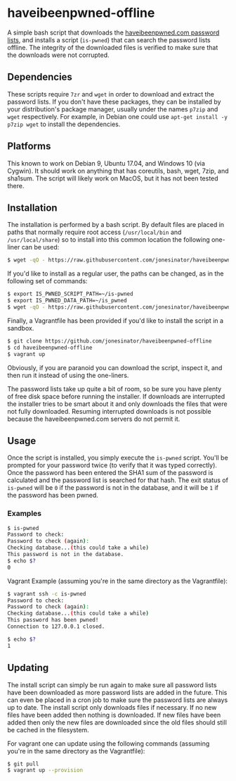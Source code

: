 # haveibeenpwned-offline

A simple bash script that downloads the
[haveibeenpwned.com password lists](https://haveibeenpwned.com/Passwords), and
installs a script (`is-pwned`) that can search the password lists offline. The
integrity of the downloaded files is verified to make sure that the downloads
were not corrupted.

## Dependencies

These scripts require `7zr` and `wget` in order to download and extract the
password lists. If you don't have these packages, they can be installed by your
distribution's package manager, usually under the names `p7zip` and `wget`
respectively. For example, in Debian one could use
`apt-get install -y p7zip wget` to install the dependencies.

## Platforms

This known to work on Debian 9, Ubuntu 17.04, and Windows 10 (via Cygwin). It
should work on anything that has coreutils, bash, wget, 7zip, and sha1sum. The
script will likely work on MacOS, but it has not been tested there.

## Installation

The installation is performed by a bash script. By default files are placed in
paths that normally require root access (`/usr/local/bin` and
`/usr/local/share`) so to install into this common location the following
one-liner can be used:

```bash
$ wget -qO - https://raw.githubusercontent.com/jonesinator/haveibeenpwned-offline/master/install-is-pwned | sudo bash
```

If you'd like to install as a regular user, the paths can be changed, as in the
following set of commands:

```bash
$ export IS_PWNED_SCRIPT_PATH=~/is-pwned
$ export IS_PWNED_DATA_PATH=~/is_pwned
$ wget -qO - https://raw.githubusercontent.com/jonesinator/haveibeenpwned-offline/master/install-is-pwned | bash
```

Finally, a Vagrantfile has been provided if you'd like to install the script in
a sandbox.

```bash
$ git clone https://github.com/jonesinator/haveibeenpwned-offline
$ cd haveibeenpwned-offline
$ vagrant up
```

Obviously, if you are paranoid you can download the script, inspect it, and
then run it instead of using the one-liners.

The password lists take up quite a bit of room, so be sure you have plenty of
free disk space before running the installer. If downloads are interrupted the
installer tries to be smart about it and only downloads the files that were not
fully downloaded. Resuming interrupted downloads is not possible because the
haveibeenpwned.com servers do not permit it.

## Usage

Once the script is installed, you simply execute the `is-pwned` script. You'll
be prompted for your password twice (to verify that it was typed correctly).
Once the password has been entered the SHA1 sum of the password is calculated
and the password list is searched for that hash. The exit status of `is-pwned`
will be `0` if the password is not in the database, and it will be `1` if the
password has been pwned.

### Examples

```bash
$ is-pwned
Password to check:
Password to check (again):
Checking database...(this could take a while)
This password is not in the database.
$ echo $?
0
```

Vagrant Example (assuming you're in the same directory as the Vagrantfile):

```bash
$ vagrant ssh -c is-pwned
Password to check:
Password to check (again):
Checking database...(this could take a while)
This password has been pwned!
Connection to 127.0.0.1 closed.

$ echo $?
1
```

## Updating

The install script can simply be run again to make sure all password lists have
been downloaded as more password lists are added in the future. This can even be
placed in a cron job to make sure the password lists are always up to date. The
install script only downloads files if necessary. If no new files have been
added then nothing is downloaded. If new files have been added then only the new
files are downloaded since the old files should still be cached in the
filesystem.

For vagrant one can update using the following commands (assuming you're in the
same directory as the Vagrantfile):

```bash
$ git pull
$ vagrant up --provision
```
